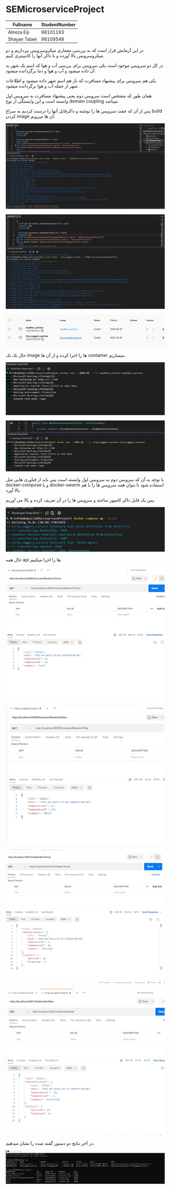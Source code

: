 ﻿# SEMicroserviceProject
| Fullname | StudentNumber|
| -------- | ------------ |
| Alireza Eiji | 98101193 |
| Shayan Talaei | 98109548 |

در این آزمایش قرار است که به بررسی معماری میکروسرویس بپردازیم و دو میکروسرویس بالا آورده و با داکر آنها را کانتینتری کنیم.


در کل دو سرویس موجود است یکی سرویس برای بررسی آب و هوا که اسم یک شهر به آن داده میشود و آب و هوا و دما برگردانده میشود.


یکی هم سرویس برای پیشنهاد مسافرت که باز هم اسم شهر داده میشود و اطلاعات شهر از جمله آب و هوا برگردانده میشود.


همان طور که مشخص است سرویس دوم یعنی پیشنهاد مسافرت به سرویس اول وابسته است و این وابستگی از نوع domain coupling میباشد.


پس از آن که جفت سرویس ها را نوشته و داکرفایل آنها را درست کردیم به سراغ build کردن image آن ها میرویم.


![building_weather_image](./Screenshtos/Weather_service.png)


![building_trip_image](./Screenshtos/trip_suggest_service.png)


![images_without_orch](./Screenshots/containers_without_orchtration.png)




حال تک تک image ها را اجرا کرده و از آن ها container میسازیم.


![run_weather_image](./Screenshots/weather_forecast_run.png)


![run_trip_image](./Screenshots/trip_suggest_service_run.png)




با توجه به آن که سرویس دوم به سرویس اول وابسته است پس باید از فناوری هایی مثل docker-compose و یا docker-swarm استفاده شود تا 
بتوان همه سرویس ها را با هم بالا آورد.


پس یک فایل داکر کامپوز ساخته و سرویس ها را در آن تعریف کرده و بالا می آوریم.



![docker_compose](./Screenshots/docker_compose_services.png)


حال همه api ها را اجرا میکنیم.


![weather_api1](./Screenshots/WeatherForecast_api_run1.png)


![weather_api2](./Screenshots/weather_service_api_run2.png)


![trip_api1](./Screenshots/trip_suggest_api_run1.png)


![trip_api2](./Screenshots/trip_suggest_run_api2.png)


در آخر نتایج دو دستور گفته شده را نشان میدهیم.


![last_commands](./Screenshots/dockerps_dockerimagels.png)
